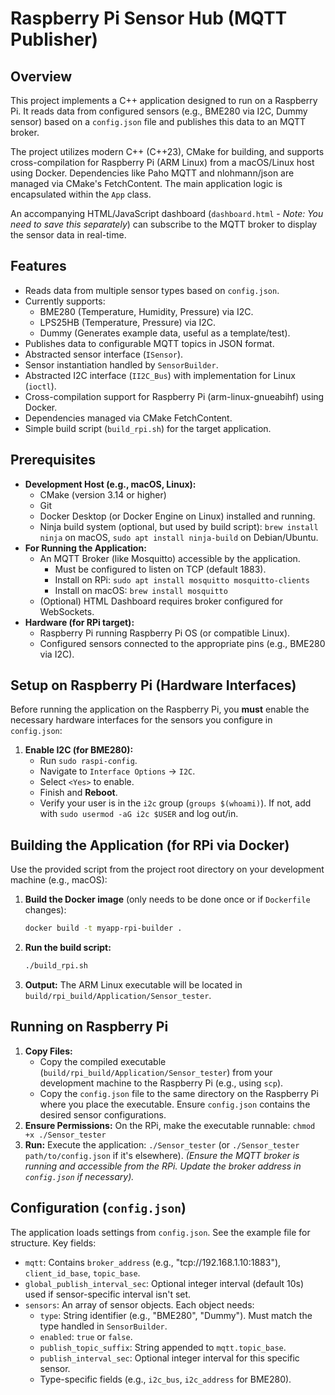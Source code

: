 # Raspberry Pi Sensor Hub (MQTT Publisher)

## Overview

This project implements a C++ application designed to run on a Raspberry Pi. It reads data from configured sensors (e.g., BME280 via I2C, Dummy sensor) based on a `config.json` file and publishes this data to an MQTT broker.

The project utilizes modern C++ (C++23), CMake for building, and supports cross-compilation for Raspberry Pi (ARM Linux) from a macOS/Linux host using Docker. Dependencies like Paho MQTT and nlohmann/json are managed via CMake's FetchContent. The main application logic is encapsulated within the `App` class.

An accompanying HTML/JavaScript dashboard (`dashboard.html` - *Note: You need to save this separately*) can subscribe to the MQTT broker to display the sensor data in real-time.

## Features

* Reads data from multiple sensor types based on `config.json`.
* Currently supports:
    * BME280 (Temperature, Humidity, Pressure) via I2C.
    * LPS25HB (Temperature, Pressure) via I2C.
    * Dummy (Generates example data, useful as a template/test).
* Publishes data to configurable MQTT topics in JSON format.
* Abstracted sensor interface (`ISensor`).
* Sensor instantiation handled by `SensorBuilder`.
* Abstracted I2C interface (`II2C_Bus`) with implementation for Linux (`ioctl`).
* Cross-compilation support for Raspberry Pi (arm-linux-gnueabihf) using Docker.
* Dependencies managed via CMake FetchContent.
* Simple build script (`build_rpi.sh`) for the target application.

## Prerequisites

* **Development Host (e.g., macOS, Linux):**
    * CMake (version 3.14 or higher)
    * Git
    * Docker Desktop (or Docker Engine on Linux) installed and running.
    * Ninja build system (optional, but used by build script): `brew install ninja` on macOS, `sudo apt install ninja-build` on Debian/Ubuntu.
* **For Running the Application:**
    * An MQTT Broker (like Mosquitto) accessible by the application.
        * Must be configured to listen on TCP (default 1883).
        * Install on RPi: `sudo apt install mosquitto mosquitto-clients`
        * Install on macOS: `brew install mosquitto`
    * (Optional) HTML Dashboard requires broker configured for WebSockets.
* **Hardware (for RPi target):**
    * Raspberry Pi running Raspberry Pi OS (or compatible Linux).
    * Configured sensors connected to the appropriate pins (e.g., BME280 via I2C).

## Setup on Raspberry Pi (Hardware Interfaces)

Before running the application on the Raspberry Pi, you **must** enable the necessary hardware interfaces for the sensors you configure in `config.json`:

1.  **Enable I2C (for BME280):**
    * Run `sudo raspi-config`.
    * Navigate to `Interface Options` -> `I2C`.
    * Select `<Yes>` to enable.
    * Finish and **Reboot**.
    * Verify your user is in the `i2c` group (`groups $(whoami)`). If not, add with `sudo usermod -aG i2c $USER` and log out/in.


## Building the Application (for RPi via Docker)

Use the provided script from the project root directory on your development machine (e.g., macOS):

1.  **Build the Docker image** (only needs to be done once or if `Dockerfile` changes):
    ```bash
    docker build -t myapp-rpi-builder .
    ```
2.  **Run the build script:**
    ```bash
    ./build_rpi.sh
    ```
3.  **Output:** The ARM Linux executable will be located in `build/rpi_build/Application/Sensor_tester`.

## Running on Raspberry Pi

1.  **Copy Files:**
    * Copy the compiled executable (`build/rpi_build/Application/Sensor_tester`) from your development machine to the Raspberry Pi (e.g., using `scp`).
    * Copy the `config.json` file to the same directory on the Raspberry Pi where you place the executable. Ensure `config.json` contains the desired sensor configurations.
2.  **Ensure Permissions:** On the RPi, make the executable runnable: `chmod +x ./Sensor_tester`
3.  **Run:** Execute the application: `./Sensor_tester` (or `./Sensor_tester path/to/config.json` if it's elsewhere).
    *(Ensure the MQTT broker is running and accessible from the RPi. Update the broker address in `config.json` if necessary).*

## Configuration (`config.json`)

The application loads settings from `config.json`. See the example file for structure. Key fields:

* `mqtt`: Contains `broker_address` (e.g., "tcp://192.168.1.10:1883"), `client_id_base`, `topic_base`.
* `global_publish_interval_sec`: Optional integer interval (default 10s) used if sensor-specific interval isn't set.
* `sensors`: An array of sensor objects. Each object needs:
    * `type`: String identifier (e.g., "BME280", "Dummy"). Must match the type handled in `SensorBuilder`.
    * `enabled`: `true` or `false`.
    * `publish_topic_suffix`: String appended to `mqtt.topic_base`.
    * `publish_interval_sec`: Optional integer interval for this specific sensor.
    * Type-specific fields (e.g., `i2c_bus`, `i2c_address` for BME280).



